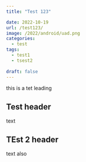 ```yaml
---
title: "Test 123"

date: 2022-10-19
url: /test123/
image: /2022/android/uad.png
categories:
  - test
tags:
  - test1
  - tsest2
  
draft: false
---
```

this is a tet leading
<!--more-->

## Test header
text

## TEst 2 header
text also 


